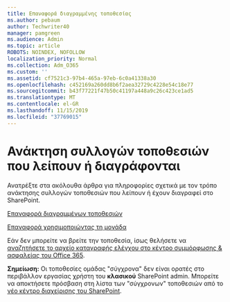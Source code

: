 ```yaml
---
title: Επαναφορά διαγραμμένης τοποθεσίας
ms.author: pebaum
author: Techwriter40
manager: pamgreen
ms.audience: Admin
ms.topic: article
ROBOTS: NOINDEX, NOFOLLOW
localization_priority: Normal
ms.collection: Adm_O365
ms.custom: ''
ms.assetid: cf7521c3-97b4-465a-97eb-6c0a41338a30
ms.openlocfilehash: c452169a260dd8b6f2aea32729c4228e54c18e77
ms.sourcegitcommit: b43f77221f47b50c41197a448a9c26c423ce1ad5
ms.translationtype: MT
ms.contentlocale: el-GR
ms.lasthandoff: 11/15/2019
ms.locfileid: "37769015"
---
```

# <a name="recover-missing-or-deleted-site-collections"></a>Ανάκτηση συλλογών τοποθεσιών που λείπουν ή διαγράφονται

Ανατρέξτε στα ακόλουθα άρθρα για πληροφορίες σχετικά με τον τρόπο ανάκτησης συλλογών τοποθεσιών που λείπουν ή έχουν διαγραφεί στο SharePoint.

[Επαναφορά διαγραμμένων τοποθεσιών](https://docs.microsoft.com/sharepoint/restore-deleted-site-collection)

[Επαναφορά χρησιμοποιώντας τη μονάδα](https://support.office.com/article/Introduction-to-the-SharePoint-Online-Management-Shell-C16941C3-19B4-4710-8056-34C034493429)

Εάν δεν μπορείτε να βρείτε την τοποθεσία, ίσως θελήσετε να [αναζητήσετε το αρχείο καταγραφής ελέγχου στο κέντρο συμμόρφωσης &amp; ασφαλείας του Office 365](https://docs.microsoft.com/office365/securitycompliance/search-the-audit-log-in-security-and-compliance).

**Σημείωση:** Οι τοποθεσίες ομάδας "σύγχρονα" δεν είναι ορατές στο περιβάλλον εργασίας χρήστη του **κλασικού** SharePoint admin. Μπορείτε να αποκτήσετε πρόσβαση στη λίστα των "σύγχρονων" τοποθεσιών από το [νέο κέντρο διαχείρισης του SharePoint](https://docs.microsoft.com/sharepoint/get-started-new-admin-center).


